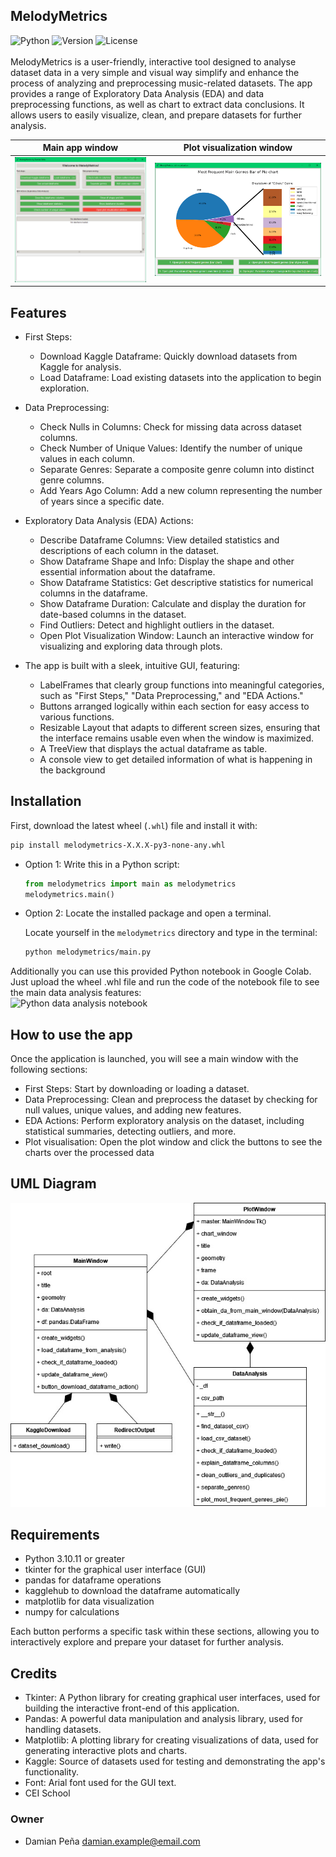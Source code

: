 MelodyMetrics
-------------
![Python](https://badgen.net/badge/python/3.10.11/cyan?icon=pypi)
![Version](https://img.shields.io/github/v/release/big-damian/melodymetrics)
![License](https://img.shields.io/badge/license-CC%20BY--NC--SA%204.0-lightgrey)
<br>
<br>
MelodyMetrics is a user-friendly, interactive tool designed to analyse dataset data in a very simple and visual way 
simplify and enhance the process of analyzing and 
preprocessing music-related datasets. The app provides a range of Exploratory Data Analysis (EDA) and data preprocessing
functions, as well as chart to extract data conclusions. It allows users
to easily visualize, clean, and prepare datasets for further analysis.

|                            Main app window                             |                       Plot visualization window                        |
|:----------------------------------------------------------------------:|:----------------------------------------------------------------------:|
| ![Main window](melodymetrics/resources/img/main_window_screenshot.png) | ![Plot window](melodymetrics/resources/img/plot_window_screenshot.png) |

## Features
- First Steps:
  - Download Kaggle Dataframe: Quickly download datasets from Kaggle for analysis.
  - Load Dataframe: Load existing datasets into the application to begin exploration.

- Data Preprocessing:
  - Check Nulls in Columns: Check for missing data across dataset columns.
  - Check Number of Unique Values: Identify the number of unique values in each column.
  - Separate Genres: Separate a composite genre column into distinct genre columns.
  - Add Years Ago Column: Add a new column representing the number of years since a specific date.

- Exploratory Data Analysis (EDA) Actions:
  - Describe Dataframe Columns: View detailed statistics and descriptions of each column in the dataset.
  - Show Dataframe Shape and Info: Display the shape and other essential information about the dataframe.
  - Show Dataframe Statistics: Get descriptive statistics for numerical columns in the dataframe.
  - Show Dataframe Duration: Calculate and display the duration for date-based columns in the dataset.
  - Find Outliers: Detect and highlight outliers in the dataset.
  - Open Plot Visualization Window: Launch an interactive window for visualizing and exploring data through plots.

- The app is built with a sleek, intuitive GUI, featuring:
  - LabelFrames that clearly group functions into meaningful categories, such as "First Steps," "Data Preprocessing," and "EDA Actions."
  - Buttons arranged logically within each section for easy access to various functions.
  - Resizable Layout that adapts to different screen sizes, ensuring that the interface remains usable even when the window is maximized.
  - A TreeView that displays the actual dataframe as table.
  - A console view to get detailed information of what is happening in the background

## Installation
First, download the latest wheel (`.whl`) file and install it with:

  ```bash
  pip install melodymetrics-X.X.X-py3-none-any.whl
  ```

- Option 1: Write this in a Python script:

  ```python
  from melodymetrics import main as melodymetrics
  melodymetrics.main()
  ```

- Option 2: Locate the installed package and open a terminal.

  Locate yourself in the `melodymetrics` directory and type in the terminal:

  ```bash
  python melodymetrics/main.py
  ```
Additionally you can use this provided Python notebook in Google Colab. Just upload the wheel .whl file and run the code of the notebook file to see the main data analysis features:
<br>
![Python data analysis notebook](melodymetrics/resources/MelodyMetrics_DataAnalysis_example_usage_notebook.ipynb)

## How to use the app
Once the application is launched, you will see a main window with the following sections:
  - First Steps: Start by downloading or loading a dataset.
  - Data Preprocessing: Clean and preprocess the dataset by checking for null values, unique values, and adding new features.
  - EDA Actions: Perform exploratory analysis on the dataset, including statistical summaries, detecting outliers, and more.
  - Plot visualisation: Open the plot window and click the buttons to see the charts over the processed data

## UML Diagram
![UML Diagram](./melodymetrics/resources/uml/uml.jpg)

## Requirements
  - Python 3.10.11 or greater
  - tkinter for the graphical user interface (GUI)
  - pandas for dataframe operations
  - kagglehub to download the dataframe automatically
  - matplotlib for data visualization
  - numpy for calculations

Each button performs a specific task within these sections, allowing you to interactively explore and prepare your dataset for further analysis.

## Credits
- Tkinter: A Python library for creating graphical user interfaces, used for building the interactive front-end of this application.
- Pandas: A powerful data manipulation and analysis library, used for handling datasets.
- Matplotlib: A plotting library for creating visualizations of data, used for generating interactive plots and charts.
- Kaggle: Source of datasets used for testing and demonstrating the app's functionality.
- Font: Arial font used for the GUI text.
- CEI School 

### Owner
- Damian Peña damian.example@email.com
